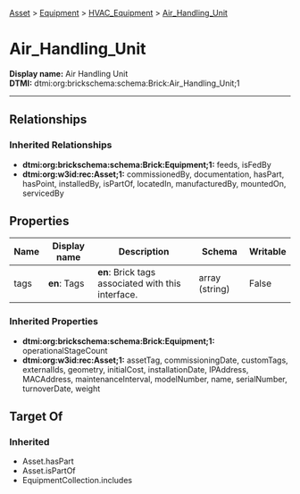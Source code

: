 [Asset](../../Asset.md) > [Equipment](../Equipment.md) > [HVAC_Equipment](HVAC_Equipment.md) > [Air_Handling_Unit](#)
# Air_Handling_Unit

**Display name:** Air Handling Unit<br />
**DTMI:** dtmi:org:brickschema:schema:Brick:Air_Handling_Unit;1

---
## Relationships
### Inherited Relationships
* **dtmi:org:brickschema:schema:Brick:Equipment;1:** feeds, isFedBy
* **dtmi:org:w3id:rec:Asset;1:** commissionedBy, documentation, hasPart, hasPoint, installedBy, isPartOf, locatedIn, manufacturedBy, mountedOn, servicedBy
## Properties
|Name|Display name|Description|Schema|Writable|
|-|-|-|-|-|
|tags|**en**: Tags|**en**: Brick tags associated with this interface.|array (string)|False|
### Inherited Properties
* **dtmi:org:brickschema:schema:Brick:Equipment;1:** operationalStageCount
* **dtmi:org:w3id:rec:Asset;1:** assetTag, commissioningDate, customTags, externalIds, geometry, initialCost, installationDate, IPAddress, MACAddress, maintenanceInterval, modelNumber, name, serialNumber, turnoverDate, weight
## Target Of
### Inherited
* Asset.hasPart
* Asset.isPartOf
* EquipmentCollection.includes
